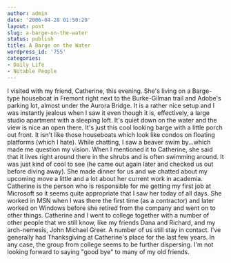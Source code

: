 ```yaml
---
author: admin
date: '2006-04-28 01:50:29'
layout: post
slug: a-barge-on-the-water
status: publish
title: A Barge on the Water
wordpress_id: '755'
categories:
- Daily Life
- Notable People
---
```


I visited with my friend, Catherine, this evening. She's living on a
Barge-type houseboat in Fremont right next to the Burke-Gilman trail and
Adobe's parking lot, almost under the Aurora Bridge. It is a rather nice
setup and I was instantly jealous when I saw it even though it is,
effectively, a large studio apartment with a sleeping loft. It's quiet
down on the water and the view is nice an open there. It's just this
cool looking barge with a little porch out front. It isn't like those
houseboats which look like condos on floating platforms (which I hate).
While chatting, I saw a beaver swim by...which made me question my
vision. When I mentioned it to Catherine, she said that it lives right
around there in the shrubs and is often swimming around. It was just
kind of cool to see (he came out again later and checked us out before
diving away). She made dinner for us and we chatted about my upcoming
move a little and a lot about her current work in academia. Catherine is
the person who is responsible for me getting my first job at Microsoft
so it seems quite appropriate that I saw her today of all days. She
worked in MSN when I was there the first time (as a contractor) and
later worked on Windows before she retired from the company and went on
to other things. Catherine and I went to college together with a number
of other people that we still know, like my friends Dana and Richard,
and my arch-nemesis, John Michael Greer. A number of us still stay in
contact. I've generally had Thanksgiving at Catherine's place for the
last few years. In any case, the group from college seems to be further
dispersing. I'm not looking forward to saying "good bye" to many of my
old friends.
